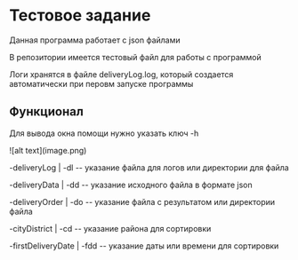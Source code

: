 <h1>Тестовое задание</h1>
<p>Данная программа работает с json файлами</p>
<p>В репозитории имеется тестовый файл для работы с программой</p>
<p>Логи хранятся в файле deliveryLog.log, который создается автоматически при перовм запуске программы</p>
<h2>Функционал</h2>
<p>Для вывода окна помощи нужно указать ключ -h</p>
![alt text](image.png)
<p>-deliveryLog | -dl -- указание файла для логов или директории для файла
<p>-deliveryData | -dd -- указание исходного файла в формате json
<p>-deliveryOrder | -do -- указание файла с результатом или директории файла
<p>-cityDistrict | -cd -- указание района для сортировки
<p>-firstDeliveryDate | -fdd -- указание даты или времени для сортировки